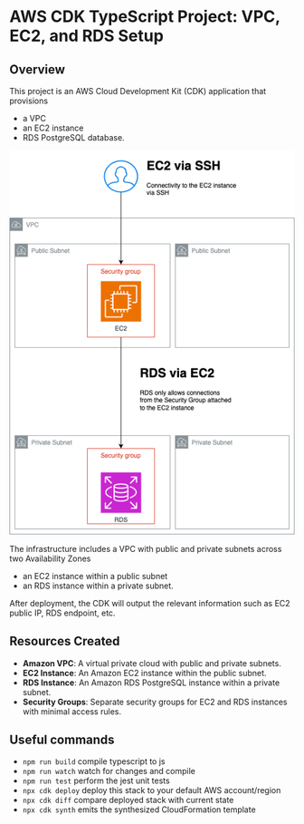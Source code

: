 # AWS CDK TypeScript Project: VPC, EC2, and RDS Setup

## Overview

This project is an AWS Cloud Development Kit (CDK) application that provisions 

- a VPC
- an EC2 instance
- RDS PostgreSQL database. 

![](./docs/ec2-rds.png)

The infrastructure includes a VPC with public and private subnets across two Availability Zones

- an EC2 instance within a public subnet
- an RDS instance within a private subnet.


After deployment, the CDK will output the relevant information such as EC2 public IP, RDS endpoint, etc.

## Resources Created

- **Amazon VPC**: A virtual private cloud with public and private subnets.
- **EC2 Instance**: An Amazon EC2 instance within the public subnet.
- **RDS Instance**: An Amazon RDS PostgreSQL instance within a private subnet.
- **Security Groups**: Separate security groups for EC2 and RDS instances with minimal access rules.

## Useful commands

* `npm run build`   compile typescript to js
* `npm run watch`   watch for changes and compile
* `npm run test`    perform the jest unit tests
* `npx cdk deploy`  deploy this stack to your default AWS account/region
* `npx cdk diff`    compare deployed stack with current state
* `npx cdk synth`   emits the synthesized CloudFormation template
